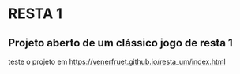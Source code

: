 # RESTA 1
## Projeto aberto de um clássico jogo de resta 1

teste o projeto em https://venerfruet.github.io/resta_um/index.html
